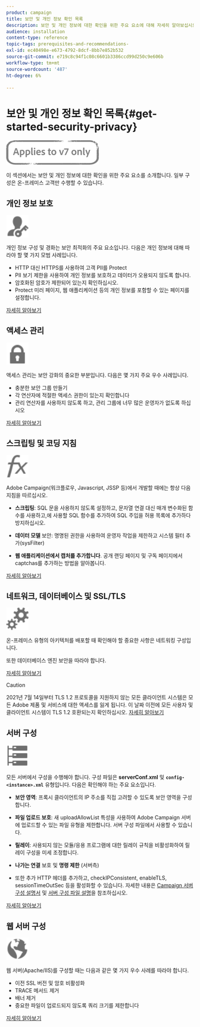 ```yaml
---
product: campaign
title: 보안 및 개인 정보 확인 목록
description: 보안 및 개인 정보에 대한 확인을 위한 주요 요소에 대해 자세히 알아보십시오.
audience: installation
content-type: reference
topic-tags: prerequisites-and-recommendations-
exl-id: ec40498e-e673-4792-8dcf-8bb7e852b532
source-git-commit: e719c8c94f1c08c6601b3386ccd99d250c9e606b
workflow-type: tm+mt
source-wordcount: '487'
ht-degree: 6%

---
```


# 보안 및 개인 정보 확인 목록{#get-started-security-privacy}

![](../../assets/v7-only.svg)

이 섹션에서는 보안 및 개인 정보에 대한 확인을 위한 주요 요소를 소개합니다. 일부 구성은 온-프레미스 고객만 수행할 수 있습니다.

## 개인 정보 보호

<img src="assets/do-not-localize/icon_privacy.svg" width="60px">

개인 정보 구성 및 경화는 보안 최적화의 주요 요소입니다. 다음은 개인 정보에 대해 따라야 할 몇 가지 모범 사례입니다.

* HTTP 대신 HTTPS를 사용하여 고객 PII를 Protect
* PII 보기 제한을 사용하여 개인 정보를 보호하고 데이터가 오용되지 않도록 합니다.
* 암호화된 암호가 제한되어 있는지 확인하십시오.
* Protect 미러 페이지, 웹 애플리케이션 등의 개인 정보를 포함할 수 있는 페이지를 설정합니다.

[자세히 알아보기](../../installation/using/privacy.md)

## 액세스 관리

<img src="assets/do-not-localize/icon_access.svg" width="60px">

액세스 관리는 보안 강화의 중요한 부분입니다. 다음은 몇 가지 주요 우수 사례입니다.

* 충분한 보안 그룹 만들기
* 각 연산자에 적절한 액세스 권한이 있는지 확인합니다
* 관리 연산자를 사용하지 않도록 하고, 관리 그룹에 너무 많은 운영자가 없도록 하십시오

[자세히 알아보기](../../installation/using/access-management.md)

## 스크립팅 및 코딩 지침

<img src="assets/do-not-localize/icon_scripting.svg" width="60px">

Adobe Campaign(워크플로우, Javascript, JSSP 등)에서 개발할 때에는 항상 다음 지침을 따르십시오.

* **스크립팅**: SQL 문을 사용하지 않도록 설정하고, 문자열 연결 대신 매개 변수화된 함수를 사용하고,에 사용할 SQL 함수를 추가하여 SQL 주입을 허용 목록에 추가하다 방지하십시오.

* **데이터 모델** 보안: 명명된 권한을 사용하여 운영자 작업을 제한하고 시스템 필터 추가(sysFilter)

* **웹 애플리케이션에서 캡처를 추가합니다**. 공개 랜딩 페이지 및 구독 페이지에서 captchas를 추가하는 방법을 알아봅니다.

[자세히 알아보기](../../installation/using/scripting-coding-guidelines.md)

## 네트워크, 데이터베이스 및 SSL/TLS

<img src="assets/do-not-localize/icon_network.svg" width="60px">

온-프레미스 유형의 아키텍처를 배포할 때 확인해야 할 중요한 사항은 네트워킹 구성입니다.

또한 데이터베이스 엔진 보안을 따라야 합니다.

[자세히 알아보기](../../installation/using/network-database.md)

>[!CAUTION]
>
>2021년 7월 14일부터 TLS 1.2 프로토콜을 지원하지 않는 모든 클라이언트 시스템은 모든 Adobe 제품 및 서비스에 대한 액세스를 잃게 됩니다. 이 날짜 이전에 모든 사용자 및 클라이언트 시스템이 TLS 1.2 호환되는지 확인하십시오. [자세히 알아보기](https://helpx.adobe.com/in/x-productkb/multi/eol-tls-support.html)

## 서버 구성

<img src="assets/do-not-localize/icon_server.svg" width="60px">

모든 서버에서 구성을 수행해야 합니다. 구성 파일은 **serverConf.xml** 및 **`config-<instance>.xml`** 유형입니다. 다음은 확인해야 하는 주요 요소입니다.

* **보안 영역**: 프록시 클라이언트의 IP 주소를 직접 고려할 수 있도록 보안 영역을 구성합니다.

* **파일 업로드 보호**: 새 uploadAllowList 특성을 사용하여 Adobe Campaign 서버에 업로드할 수 있는 파일 유형을 제한합니다. 서버 구성 파일에서 사용할 수 있습니다.

* **릴레이**: 사용되지 않는 모듈/응용 프로그램에 대한 릴레이 규칙을 비활성화하여 릴레이 구성을 미세 조정합니다.

* **나가는 연결** 보호 및  **명령 제한** (서버측)

* 또한 추가 HTTP 헤더를 추가하고, checkIPConsistent, enableTLS, sessionTimeOutSec 등을 활성화할 수 있습니다. 자세한 내용은 [Campaign 서버 구성 설명서](../../installation/using/configuring-campaign-server.md) 및 [서버 구성 파일 설명](../../installation/using/the-server-configuration-file.md)을 참조하십시오.

[자세히 알아보기](../../installation/using/server-configuration.md)

## 웹 서버 구성

<img src="assets/do-not-localize/icon_web.svg" width="60px">

웹 서버(Apache/IIS)를 구성할 때는 다음과 같은 몇 가지 우수 사례를 따라야 합니다.

* 이전 SSL 버전 및 암호 비활성화
* TRACE 메서드 제거
* 배너 제거
* 중요한 파일이 업로드되지 않도록 쿼리 크기를 제한합니다

[자세히 알아보기](../../installation/using/web-server-configuration.md)
